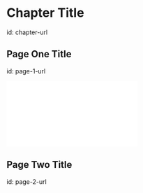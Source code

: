 # Chapter Title
id: chapter-url

## Page One Title
id: page-1-url

![This Title](sample/do.py)

## Page Two Title
id: page-2-url

